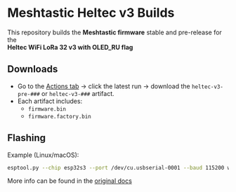 # Meshtastic Heltec v3 Builds

This repository builds the **Meshtastic firmware** stable and pre-release for the  
**Heltec WiFi LoRa 32 v3 with OLED_RU flag** 

## Downloads
- Go to the [Actions tab](../../actions) → click the latest run → download the `heltec-v3-pre-###` or `heltec-v3-###` artifact.
- Each artifact includes:
  - `firmware.bin`
  - `firmware.factory.bin`

## Flashing
Example (Linux/macOS):
```bash
esptool.py --chip esp32s3 --port /dev/cu.usbserial-0001 --baud 115200 write_flash -z 0x0 firmware.factory.bin
```


More info can be found in the [original docs](https://meshtastic.org/docs/getting-started/flashing-firmware/esp32/cli-script/)
